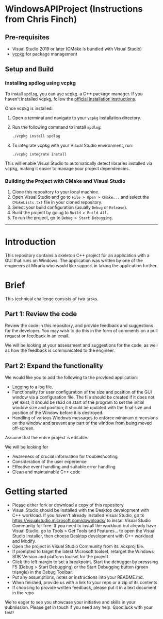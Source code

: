 # WindowsAPIProject (Instructions from Chris Finch)

## Pre-requisites

- Visual Studio 2019 or later (CMake is bundled with Visual Studio)
- [vcpkg](https://github.com/microsoft/vcpkg) for package management

## Setup and Build

### Installing spdlog using vcpkg

To install `spdlog`, you can use [vcpkg](https://github.com/microsoft/vcpkg), a C++ package manager. If you haven't installed vcpkg, follow the [official installation instructions](https://github.com/microsoft/vcpkg#quick-start).

Once vcpkg is installed:

1. Open a terminal and navigate to your `vcpkg` installation directory.
2. Run the following command to install `spdlog`:

    ```bash
    ./vcpkg install spdlog
    ```

3. To integrate vcpkg with your Visual Studio environment, run:

    ```bash
    ./vcpkg integrate install
    ```

This will enable Visual Studio to automatically detect libraries installed via vcpkg, making it easier to manage your project dependencies.

### Building the Project with CMake and Visual Studio

1. Clone this repository to your local machine.
2. Open Visual Studio and go to `File > Open > CMake...` and select the `CMakeLists.txt` file in your cloned repository.
3. Select your build configuration (usually `Debug` or `Release`).
4. Build the project by going to `Build > Build All`.
5. To run the project, go to `Debug > Start Debugging`.


------


# Introduction
This repository contains a skeleton C++ project for an application with a GUI that runs on Windows. The application was written by one of the engineers at Mirada who would like support in taking the application further.

# Brief
This technical challenge consists of two tasks.

## Part 1: Review the code
Review the code in this repository, and provide feedback and suggestions for the developer. You may wish to do this in the form of comments on a pull request or feedback in an email.

We will be looking at your assessment and suggestions for the code, as well as how the feedback is communicated to the engineer. 

## Part 2: Expand the functionality
We would like you to add the following to the provided application:
- Logging to a log file.
- Functionality for user configuration of the size and position of the GUI window via a configuration file. The file should be created if it does not yet exist; it should be read on start of the program to set the initial window size and position; it should be updated with the final size and position of the Window before it is destroyed.
- Handling of various Windows messages to enforce minimum dimensions on the window and prevent any part of the window from being moved off-screen.

Assume that the entire project is editable. 

We will be looking for
- Awareness of crucial information for troubleshooting
- Consideration of the user experience
- Effective event handling and suitable error handling
- Clean and maintainable C++ code

# Getting started
- Please either fork or download a copy of this repository
- Visual Studio should be installed with the Desktop development with C++ workload. If you haven't already installed Visual Studio, go to https://visualstudio.microsoft.com/downloads/ to install Visual Studio Community for free. If you need to install the workload but already have Visual Studio, go to Tools > Get Tools and Features... to open the Visual Studio Installer, then choose Desktop development with C++ workload and Modify.
- Open the project in Visual Studio Community from its .vcxproj file.
- If prompted to target the latest Microsoft toolset, retarget the Windows SDK Version and platform toolset for the project.
- Click the left margin to set a breakpoint. Start the debugger by presssing F5 (Debug > Start Debugging) or the Start Debugging button (green triangle) in the Debug Toolbar.
- Put any assumptions, notes or instructions into your README.md. 
- When finished, provide us with a link to your repo or a zip of its contents 
- If choosing to provide written feedback, please put it in a text document in the repo 

We're eager to see you showcase your initiative and skills in your submission. Please get in touch if you need any help. Good luck with your test!